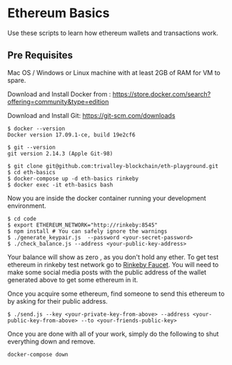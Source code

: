 # Ethereum Basics

Use these scripts to learn how ethereum wallets and transactions work.

## Pre Requisites

Mac OS / Windows or Linux machine with at least 2GB of RAM for VM to spare.

Download and Install Docker from : https://store.docker.com/search?offering=community&type=edition

Download and Install Git: https://git-scm.com/downloads

~~~shell
$ docker --version
Docker version 17.09.1-ce, build 19e2cf6

$ git --version
git version 2.14.3 (Apple Git-98)
~~~

```shell
$ git clone git@github.com:trivalley-blockchain/eth-playground.git
$ cd eth-basics
$ docker-compose up -d eth-basics rinkeby
$ docker exec -it eth-basics bash
```

Now you are inside the docker container running your development environment. 

```shell
$ cd code
$ export ETHEREUM_NETWORK="http://rinkeby:8545"
$ npm install # You can safely ignore the warnings
$ ./generate_keypair.js  --password <your-secret-password>
$ ./check_balance.js --address <your-public-key-address>
```

Your balance will show as zero , as you don't hold any ether. To get test ethereum in rinkeby test network go to [Rinkeby Faucet](https://www.rinkeby.io/#faucet). You will need to make some social media posts with the public address of the wallet generated above to get some ethereum in it.

Once you acquire some ethereum, find someone to send this ethereum to by asking for their public address. 

```shell
$ ./send.js --key <your-private-key-from-above> --address <your-public-key-from-above> --to <your-friends-public-key>
```

Once you are done with all of your work, simply do the following to shut everything down and remove.

```shell
docker-compose down
```

